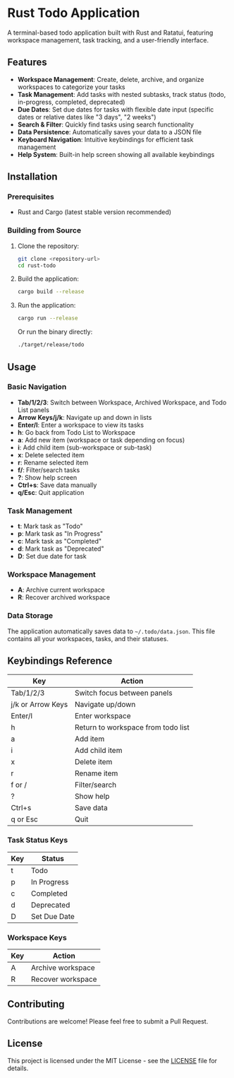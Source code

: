 # Rust Todo Application

A terminal-based todo application built with Rust and Ratatui, featuring workspace management, task tracking, and a user-friendly interface.

## Features

- **Workspace Management**: Create, delete, archive, and organize workspaces to categorize your tasks
- **Task Management**: Add tasks with nested subtasks, track status (todo, in-progress, completed, deprecated)
- **Due Dates**: Set due dates for tasks with flexible date input (specific dates or relative dates like "3 days", "2 weeks")
- **Search & Filter**: Quickly find tasks using search functionality
- **Data Persistence**: Automatically saves your data to a JSON file
- **Keyboard Navigation**: Intuitive keybindings for efficient task management
- **Help System**: Built-in help screen showing all available keybindings

## Installation

### Prerequisites

- Rust and Cargo (latest stable version recommended)

### Building from Source

1. Clone the repository:
   ```bash
   git clone <repository-url>
   cd rust-todo
   ```

2. Build the application:
   ```bash
   cargo build --release
   ```

3. Run the application:
   ```bash
   cargo run --release
   ```
   
   Or run the binary directly:
   ```bash
   ./target/release/todo
   ```

## Usage

### Basic Navigation

- **Tab/1/2/3**: Switch between Workspace, Archived Workspace, and Todo List panels
- **Arrow Keys/j/k**: Navigate up and down in lists
- **Enter/l**: Enter a workspace to view its tasks
- **h**: Go back from Todo List to Workspace
- **a**: Add new item (workspace or task depending on focus)
- **i**: Add child item (sub-workspace or sub-task)
- **x**: Delete selected item
- **r**: Rename selected item
- **f/**: Filter/search tasks
- **?**: Show help screen
- **Ctrl+s**: Save data manually
- **q/Esc**: Quit application

### Task Management

- **t**: Mark task as "Todo"
- **p**: Mark task as "In Progress"
- **c**: Mark task as "Completed"
- **d**: Mark task as "Deprecated"
- **D**: Set due date for task

### Workspace Management

- **A**: Archive current workspace
- **R**: Recover archived workspace

### Data Storage

The application automatically saves data to `~/.todo/data.json`. This file contains all your workspaces, tasks, and their statuses.

## Keybindings Reference

| Key | Action |
|-----|--------|
| Tab/1/2/3 | Switch focus between panels |
| j/k or Arrow Keys | Navigate up/down |
| Enter/l | Enter workspace |
| h | Return to workspace from todo list |
| a | Add item |
| i | Add child item |
| x | Delete item |
| r | Rename item |
| f or / | Filter/search |
| ? | Show help |
| Ctrl+s | Save data |
| q or Esc | Quit |

### Task Status Keys

| Key | Status |
|-----|--------|
| t | Todo |
| p | In Progress |
| c | Completed |
| d | Deprecated |
| D | Set Due Date |

### Workspace Keys

| Key | Action |
|-----|--------|
| A | Archive workspace |
| R | Recover workspace |

## Contributing

Contributions are welcome! Please feel free to submit a Pull Request.

## License

This project is licensed under the MIT License - see the [LICENSE](LICENSE) file for details.
